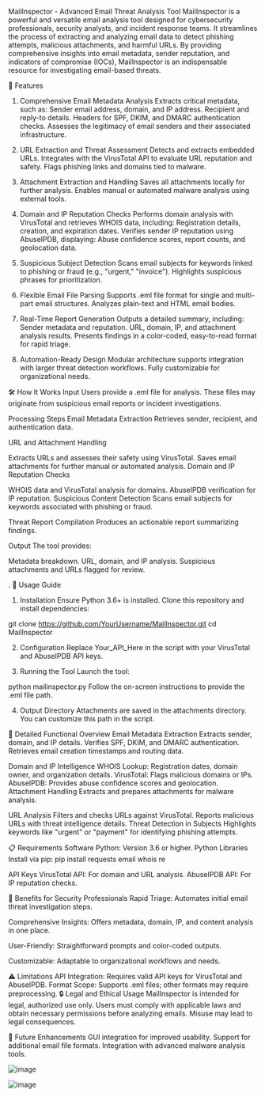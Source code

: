 MailInspector - Advanced Email Threat Analysis Tool
MailInspector is a powerful and versatile email analysis tool designed for cybersecurity professionals, security analysts, and incident response teams. It streamlines the process of extracting and analyzing email data to detect phishing attempts, malicious attachments, and harmful URLs. By providing comprehensive insights into email metadata, sender reputation, and indicators of compromise (IOCs), MailInspector is an indispensable resource for investigating email-based threats.

🚀 Features
1. Comprehensive Email Metadata Analysis
Extracts critical metadata, such as:
Sender email address, domain, and IP address.
Recipient and reply-to details.
Headers for SPF, DKIM, and DMARC authentication checks.
Assesses the legitimacy of email senders and their associated infrastructure.

3. URL Extraction and Threat Assessment
Detects and extracts embedded URLs.
Integrates with the VirusTotal API to evaluate URL reputation and safety.
Flags phishing links and domains tied to malware.

5. Attachment Extraction and Handling
Saves all attachments locally for further analysis.
Enables manual or automated malware analysis using external tools.

7. Domain and IP Reputation Checks
Performs domain analysis with VirusTotal and retrieves WHOIS data, including:
Registration details, creation, and expiration dates.
Verifies sender IP reputation using AbuseIPDB, displaying:
Abuse confidence scores, report counts, and geolocation data.

9. Suspicious Subject Detection
Scans email subjects for keywords linked to phishing or fraud (e.g., "urgent," "invoice").
Highlights suspicious phrases for prioritization.

11. Flexible Email File Parsing
Supports .eml file format for single and multi-part email structures.
Analyzes plain-text and HTML email bodies.

13. Real-Time Report Generation
Outputs a detailed summary, including:
Sender metadata and reputation.
URL, domain, IP, and attachment analysis results.
Presents findings in a color-coded, easy-to-read format for rapid triage.
14. Automation-Ready Design
Modular architecture supports integration with larger threat detection workflows.
Fully customizable for organizational needs.

🛠️ How It Works
Input
Users provide a .eml file for analysis. These files may originate from suspicious email reports or incident investigations.

Processing Steps
Email Metadata Extraction
Retrieves sender, recipient, and authentication data.

URL and Attachment Handling

Extracts URLs and assesses their safety using VirusTotal.
Saves email attachments for further manual or automated analysis.
Domain and IP Reputation Checks

WHOIS data and VirusTotal analysis for domains.
AbuseIPDB verification for IP reputation.
Suspicious Content Detection
Scans email subjects for keywords associated with phishing or fraud.

Threat Report Compilation
Produces an actionable report summarizing findings.

Output
The tool provides:

Metadata breakdown.
URL, domain, and IP analysis.
Suspicious attachments and URLs flagged for review.

.
📖 Usage Guide
1. Installation
Ensure Python 3.6+ is installed. Clone this repository and install dependencies:

git clone https://github.com/YourUsername/MailInspector.git
cd MailInspector

2. Configuration
Replace Your_API_Here in the script with your VirusTotal and AbuseIPDB API keys.

3. Running the Tool
Launch the tool:

python mailinspector.py
Follow the on-screen instructions to provide the .eml file path.

4. Output Directory
Attachments are saved in the attachments directory. You can customize this path in the script.

🧩 Detailed Functional Overview
Email Metadata Extraction
Extracts sender, domain, and IP details.
Verifies SPF, DKIM, and DMARC authentication.
Retrieves email creation timestamps and routing data.

Domain and IP Intelligence
WHOIS Lookup: Registration dates, domain owner, and organization details.
VirusTotal: Flags malicious domains or IPs.
AbuseIPDB: Provides abuse confidence scores and geolocation.
Attachment Handling
Extracts and prepares attachments for malware analysis.

URL Analysis
Filters and checks URLs against VirusTotal.
Reports malicious URLs with threat intelligence details.
Threat Detection in Subjects
Highlights keywords like "urgent" or "payment" for identifying phishing attempts.

📋 Requirements
Software
Python: Version 3.6 or higher.
Python Libraries
Install via pip:
pip install requests email whois re

API Keys
VirusTotal API: For domain and URL analysis.
AbuseIPDB API: For IP reputation checks.

🌟 Benefits for Security Professionals
Rapid Triage: Automates initial email threat investigation steps.

Comprehensive Insights: Offers metadata, domain, IP, and content analysis in one place.

User-Friendly: Straightforward prompts and color-coded outputs.

Customizable: Adaptable to organizational workflows and needs.

⚠️ Limitations
API Integration: Requires valid API keys for VirusTotal and AbuseIPDB.
Format Scope: Supports .eml files; other formats may require preprocessing.
🔒 Legal and Ethical Usage
MailInspector is intended for legal, authorized use only. Users must comply with applicable laws and obtain necessary permissions before analyzing emails. Misuse may lead to legal consequences.

🚀 Future Enhancements
GUI integration for improved usability.
Support for additional email file formats.
Integration with advanced malware analysis tools.


![image](https://github.com/user-attachments/assets/042ff8e5-27f3-40c4-9242-d4fa3cfa075a)

![image](https://github.com/user-attachments/assets/00b508d7-e161-41c5-a028-83215cae7ae8)




